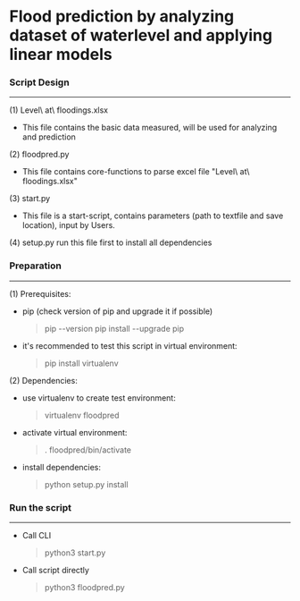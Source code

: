 
Flood prediction by analyzing dataset of waterlevel and applying linear models 
=
 
### Script Design
----------------- 
(1) Level\ at\ floodings.xlsx
- This file contains the basic data measured, will be used for analyzing and prediction

(2) floodpred.py
- This file contains core-functions to parse excel file "Level\ at\ floodings.xlsx"

(3) start.py
- This file is a start-script, contains parameters (path to textfile and save location), input by Users.

(4) setup.py
run this file first to install all dependencies

### Preparation
---------------

(1) Prerequisites:
- pip (check version of pip and upgrade it if possible)        
    > pip --version
    > pip install --upgrade pip

- it's recommended to test this script in virtual environment:
    > pip install virtualenv

(2) Dependencies:
- use virtualenv to create test environment:
    > virtualenv floodpred
- activate virtual environment:
    > . floodpred/bin/activate 
- install dependencies:
    > python setup.py install

### Run the script 
------------------
- Call CLI
    > python3 start.py 

- Call script directly
    > python3 floodpred.py
